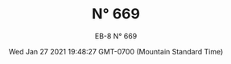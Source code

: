 ---
category: "wall-covering"
date: Wed Jan 27 2021 19:48:27 GMT-0700 (Mountain Standard Time)
description: "null"
designer: "Eric Blum"
href: "https://www.areaenvironments.com/eric-blum"
image_primary: "./img/eb+669+art.jpg"
image_secondary: "./img/669+Interior.jpg"
image_thumb: "./img/Eric+Blum.png"
manufacturer: "Area Environments"
slug: "/manufacturers/area-environments/wall-covering/n-669"
slug_destination: area-environments,
subtitle: "EB-8  N° 669"
tags:
  - "area-environments"
  - "wall-covering"
title: "N° 669"
---